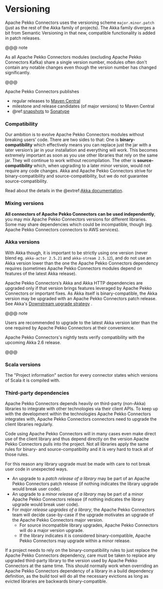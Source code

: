 # Versioning 

Apache Pekko Connectors uses the versioning scheme `major.minor.patch` (just as the rest of the Akka family of projects). The Akka family diverges a bit from Semantic Versioning in that new, compatible functionality is added in patch releases.

@@@ note 

As all Apache Pekko Connectors modules (excluding Apache Pekko Connectors Kafka) share a single version number, modules often don't contain any notable changes even though the version number has changed significantly.

@@@

Apache Pekko Connectors publishes 

* regular releases to [Maven Central](https://search.maven.org/search?q=g:org.pekko%20pekko-connectors-)
* milestone and release candidates (of major versions) to Maven Central
* @ref:[snapshots](snapshots.md) to [Sonatype](https://oss.sonatype.org/content/repositories/snapshots/org/pekko/)

### Compatibility

Our ambition is to evolve Apache Pekko Connectors modules without breaking users’ code. There are two sides to that: One is **binary-compatibility** which effectively means you can replace just the jar with a later version’s jar in your installation and everything will work. This becomes extremely important as soon as you use other libraries that rely on the same jar. They will continue to work without recompilation. The other is **source-compatibility** which, when upgrading to a later minor version, would not require any code changes. Akka and Apache Pekko Connectors strive for binary-compatibility and source-compatibility, but we do not guarantee source-compatibility.

Read about the details in the @extref:[Akka documentation](akka:common/binary-compatibility-rules.html). 


### Mixing versions

**All connectors of Apache Pekko Connectors can be used independently**, you may mix Apache Pekko Connectors versions for different libraries. Some may share dependencies which could be incompatible, though (eg. Apache Pekko Connectors connectors to AWS services).


### Akka versions

With Akka though, it is important to be strictly using one version (never blend eg. `akka-actor 2.5.21` and `akka-stream 2.5.12`), and do not use an Akka version lower than the one the Apache Pekko Connectors dependency requires (sometimes Apache Pekko Connectors modules depend on features of the latest Akka release).

Apache Pekko Connectors’s Akka and Akka HTTP dependencies are upgraded only if that version brings features leveraged by Apache Pekko Connectors or important fixes. As Akka itself is binary-compatible, the Akka version may be upgraded with an Apache Pekko Connectors patch release. See Akka's [Downstream upgrade strategy](https://doc.akka.io/docs/akka/current/project/downstream-upgrade-strategy.html) <!-- current, page not available in Akka 2.5 -->.

@@@ note 

Users are recommended to upgrade to the latest Akka version later than the one required by Apache Pekko Connectors at their convenience. 

Apache Pekko Connectors's nightly tests verify compatibility with the upcoming Akka 2.6 release.

@@@


### Scala versions

The "Project information" section for every connector states which versions of Scala it is compiled with.


### Third-party dependencies

Apache Pekko Connectors depends heavily on third-party (non-Akka) libraries to integrate with other technologies via their client APIs. To keep up with the development within the technologies Apache Pekko Connectors integrates with, Apache Pekko Connectors connectors need to upgrade the client libraries regularly. 

Code using Apache Pekko Connectors will in many cases even make direct use of the client library and thus depend directly on the version Apache Pekko Connectors pulls into the project. Not all libraries apply the same rules for binary- and source-compatibility and it is very hard to track all of those rules. 

For this reason any library upgrade must be made with care to not break user code in unexpected ways.

* An upgrade to a *patch release of a library* may be part of an Apache Pekko Connectors patch release (if nothing indicates the library upgrade would break user code).
* An upgrade to a *minor release of a library* may be part of a minor Apache Pekko Connectors release  (if nothing indicates the library upgrade would break user code).
* For *major release upgrades of a library*, the Apache Pekko Connectors team will decide case-by-case if the upgrade motivates an upgrade of the Apache Pekko Connectors major version. 
    * For source incompatible library upgrades, Apache Pekko Connectors will do a major version upgrade.
    * If the library indicates it is considered binary-compatible, Apache Pekko Connectors may upgrade within a minor release.

If a project needs to rely on the binary-compatibility rules to just replace the Apache Pekko Connectors dependency, care must be taken to replace any upgraded third-party library to the version used by Apache Pekko Connectors at the same time. This should normally work when overriding an Apache Pekko Connectors dependency of a library in a build dependency definition, as the build tool will do all the necessary evictions as long as evicted libraries are backwards binary-compatible.

